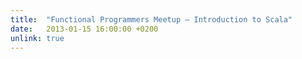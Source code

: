 ```yaml
---
title:  "Functional Programmers Meetup – Introduction to Scala"
date:   2013-01-15 16:00:00 +0200
unlink: true
---
```

